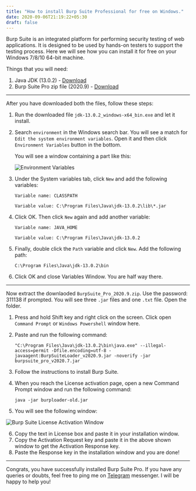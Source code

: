```yaml
---
title: "How to install Burp Suite Professional for free on Windows."
date: 2020-09-06T21:19:22+05:30
draft: false
---
```


Burp Suite is an integrated platform for performing security testing of web applications. It is designed to be used by hands-on testers to support the testing process. Here we will see how you can install it for free on your Windows 7/8/10 64-bit machine.

Things that you will need:

1. Java JDK (13.0.2) - [Download](https://rb.gy/makqnd)
2. Burp Suite Pro zip file (2020.9) - [Download](https://t.me/burpsuite/135)

---

After you have downloaded both the files, follow these steps:

1. Run the downloaded file `jdk-13.0.2_windows-x64_bin.exe` and let it install.

2. Search `environment` in the Windows search bar. You will see a match for `Edit the system environment variables`. Open it and then click `Environment Variables` button in the bottom.

   You will see a window containing a part like this:

   ![Environment Variables](https://www.linkpicture.com/q/variables.png)

3. Under the System variables tab, click `New` and add the following variables:

   `Variable name: CLASSPATH`

   `Variable value: C:\Program Files\Java\jdk-13.0.2\lib\*.jar`

4. Click OK. Then click `New` again and add another variable:

   `Variable name: JAVA_HOME`

   `Variable value: C:\Program Files\Java\jdk-13.0.2`

5. Finally, double click the `Path` variable and click `New`. Add the following path:

   `C:\Program Files\Java\jdk-13.0.2\bin`

6. Click OK and close Variables Window. You are half way there.

---

Now extract the downlaoded `BurpSuite_Pro_2020.9.zip`. Use the password: 311138 if prompted. You will see three `.jar` files and one `.txt` file. Open the folder.

1. Press and hold Shift key and right click on the screen. Click open `Command Prompt` or `Windows Powershell` window here.
2. Paste and run the following command:

   `"C:\Program Files\Java\jdk-13.0.2\bin\java.exe" --illegal-access=permit -Dfile.encoding=utf-8 -javaagent:BurpSuiteLoader_v2020.9.jar -noverify -jar burpsuite_pro_v2020.7.jar`

3. Follow the instructions to install Burp Suite.
4. When you reach the License activation page, open a new Command Prompt window and run the following command:

   `java -jar burploader-old.jar`

5. You will see the following window:

![Burp Suite License Activation Window](https://www.linkpicture.com/q/activation.png)

6. Copy the text in License box and paste it in your installation window.
7. Copy the Activation Request key and paste it in the above shown window to get the Activation Response key.
8. Paste the Response key in the installation window and you are done!

---

Congrats, you have successfully installed Burp Suite Pro. If you have any queries or doubts, feel free to ping me on [Telegram](https://t.me/vvekm) messenger. I will be happy to help you!
